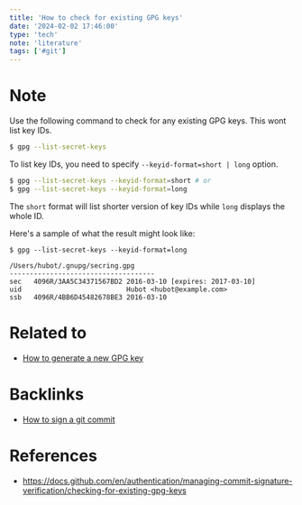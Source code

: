 ```yaml
---
title: 'How to check for existing GPG keys'
date: '2024-02-02 17:46:00'
type: 'tech'
note: 'literature'
tags: ['#git']
---
```


# Note

Use the following command to check for any existing GPG keys. This wont list key IDs.

```bash
$ gpg --list-secret-keys
```

To list key IDs, you need to specify `--keyid-format=short | long` option.

```bash
$ gpg --list-secret-keys --keyid-format=short # or
$ gpg --list-secret-keys --keyid-format=long
```

The `short` format will list shorter version of key IDs while `long` displays the whole ID.

Here's a sample of what the result might look like:

```shell
$ gpg --list-secret-keys --keyid-format=long

/Users/hubot/.gnupg/secring.gpg
------------------------------------
sec   4096R/3AA5C34371567BD2 2016-03-10 [expires: 2017-03-10]
uid                          Hubot <hubot@example.com>
ssb   4096R/4BB6D45482678BE3 2016-03-10
```

# Related to

- [How to generate a new GPG key](./2402021745)

# Backlinks

- [How to sign a git commit](./2402021830)

# References

- https://docs.github.com/en/authentication/managing-commit-signature-verification/checking-for-existing-gpg-keys
